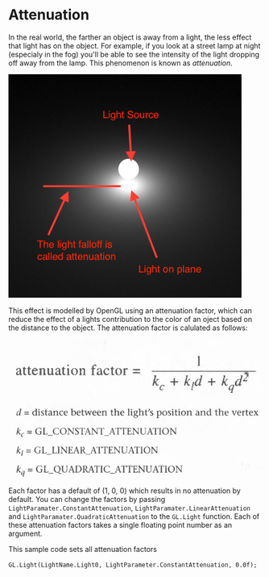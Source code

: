 # Attenuation
In the real world, the farther an object is away from a light, the less effect that light has on the object. For example, if you look at a street lamp at night (especialy in the fog) you'll be able to see the intensity of the light dropping off away from the lamp. This phenomenon is known as _attenuation_.

![ATTEN](atten.png)

This effect is modelled by OpenGL using an attenuation factor, which can reduce the effect of a lights contribution to the color of an oject based on the distance to the object. The attenuation factor is calulated as follows:

![FAC1](atten_fac.png)

![FAC2](atten_fac2.png)

Each factor has a default of (1, 0, 0) which results in no attenuation by default. You can change the factors by passing ```LightParamater.ConstantAttenuation```, ```LightParamater.LinearAttenuation``` and ```LightParamater.QuadraticAttenuation``` to the ```GL.Light``` function. Each of these attenuation factors takes a single floating point number as an argument.

This sample code sets all attenuation factors

```
GL.Light(LightName.Light0, LightParameter.ConstantAttenuation, 0.0f);
```